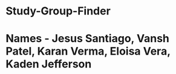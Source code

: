 # Study-Group-Finder

# Names - Jesus Santiago, Vansh Patel, Karan Verma, Eloisa Vera, Kaden Jefferson
